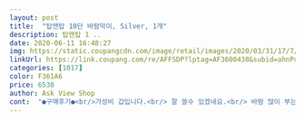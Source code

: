 ```yaml
---
layout: post 
title:  "탑앤탑 10단 바람막이, Silver, 1개" 
description: 탑앤탑 1 ..
date: 2020-06-11 16:48:27 
img: https://static.coupangcdn.com/image/retail/images/2020/03/31/17/7/78a8d0e7-9ad7-4ff0-82e2-3735c2668d2a.jpg 
linkUrl: https://link.coupang.com/re/AFFSDP?lptag=AF3600438&subid=ahnPublicAsk&pageKey=1413482006&itemId=2450130967&vendorItemId=70443796055&traceid=V0-113-e055b6a76d94bd3e 
categories: [1017] 
color: F361A6 
price: 6530 
author: Ask View Shop 
cont:  "●구매후기●<br/>가성비 갑입니다.<br/> 잘 쓸수 있겠네요.<br/> 바람 많이 부는 날 야외 캠핑 취사에 꼭 필요한 물건입니다.<br/><br/>미사용중이지만 좋은것같아요 얼른나가고싶네요<br/>배송은빠르고좋았는데 막상사용하려하니 너무약하네요<br/>" 
---
```

